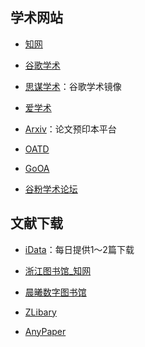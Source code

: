 ## 学术网站

- [知网](https://www.cnki.net/)

- [谷歌学术](https://scholar.google.com/)

- [思谋学术](https://ac.scmor.com/)：谷歌学术镜像

- [爱学术](https://www.ixueshu.com/)

- [Arxiv](https://arxiv.org/)：论文预印本平台

- [OATD](https://oatd.org/)

- [GoOA](http://gooa.las.ac.cn/)

- [谷粉学术论坛](http://bbs.99lb.net/)

## 文献下载

- [iData](https://www.cn-ki.net/)：每日提供1～2篇下载

- [浙江图书馆_知网](http://zjisa.zjlib.cn/login.jspx?returnUrl=http://zjisa.zjlib.cn/sso/auth.jsp?returnUrl=http://10.18.17.173/kns55/&appFlag=null&libCode=zjlib&elecId=E1CA8CA4AFD46557E040007F01001A9B)

- [晨曦数字图书馆](https://31sanyi.neocities.org/zwsjk.html)

- [ZLibary](http://libgen.bban.top/)

- [AnyPaper](https://ifish.fun/paper/search)